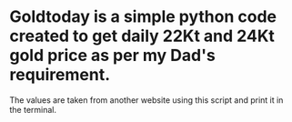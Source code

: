 # Goldtoday is a simple python code created to get daily 22Kt and 24Kt gold price as per my Dad's requirement.
The values are taken from another website using this script and print it in the terminal.
